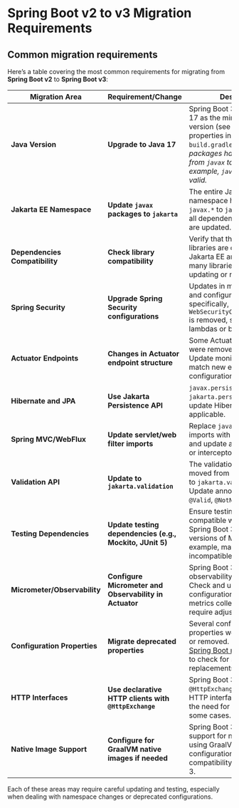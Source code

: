 # Spring Boot v2 to v3 Migration Requirements

## Common migration requirements

Here’s a table covering the most common requirements for migrating from **Spring Boot v2** to **Spring Boot v3**:

| **Migration Area**             | **Requirement/Change**                                         | **Description**                                                                                                                                                                                                                             |
|--------------------------------|----------------------------------------------------------------|---------------------------------------------------------------------------------------------------------------------------------------------------------------------------------------------------------------------------------------------|
| **Java Version**               | **Upgrade to Java 17**                                         | Spring Boot 3 requires Java 17 as the minimum supported version (see the configuration properties in `pom.xml` or `build.gradle`). _Not all packages have been changed from `javax` to `jakarta`. For example, `javax.sql` is still valid._ |
| **Jakarta EE Namespace**       | **Update `javax` packages to `jakarta`**                       | The entire Jakarta EE namespace has changed from `javax.*` to `jakarta.*`. Ensure all dependencies and imports are updated.                                                                                                                 |
| **Dependencies Compatibility** | **Check library compatibility**                                | Verify that third-party libraries are compatible with Jakarta EE and Java 17, as many libraries might need updating or replacement.                                                                                                         |
| **Spring Security**            | **Upgrade Spring Security configurations**                     | Updates in method names and configurations; specifically, `WebSecurityConfigurerAdapter` is removed, so replace it with lambdas or beans as needed.                                                                                         |
| **Actuator Endpoints**         | **Changes in Actuator endpoint structure**                     | Some Actuator endpoints were removed or renamed. Update monitoring tools to match new endpoints and configurations.                                                                                                                         |
| **Hibernate and JPA**          | **Use Jakarta Persistence API**                                | `javax.persistence` is now `jakarta.persistence`, and update Hibernate to v6 if applicable.                                                                                                                                                 |
| **Spring MVC/WebFlux**         | **Update servlet/web filter imports**                          | Replace `javax.servlet` imports with `jakarta.servlet` and update any custom filters or interceptors accordingly.                                                                                                                           |
| **Validation API**             | **Update to `jakarta.validation`**                             | The validation package moved from `javax.validation` to `jakarta.validation`. Update annotations like `@Valid`, `@NotNull`, etc.                                                                                                            |
| **Testing Dependencies**       | **Update testing dependencies (e.g., Mockito, JUnit 5)**       | Ensure testing libraries are compatible with Java 17 and Spring Boot 3. Some older versions of Mockito, for example, may be incompatible.                                                                                                   |
| **Micrometer/Observability**   | **Configure Micrometer and Observability in Actuator**         | Spring Boot 3 enhanced observability integrations. Check and update Micrometer configurations, as some metrics collection might require adjustments.                                                                                        |
| **Configuration Properties**   | **Migrate deprecated properties**                              | Several configuration properties were deprecated or removed. Refer to the [Spring Boot migration guide](https://docs.spring.io) to check for specific replacements.                                                                         |
| **HTTP Interfaces**            | **Use declarative HTTP clients with `@HttpExchange`**          | Spring Boot 3 introduced `@HttpExchange` for declarative HTTP interfaces, replacing the need for `RestTemplate` in some cases.                                                                                                              |
| **Native Image Support**       | **Configure for GraalVM native images if needed**              | Spring Boot 3 adds better support for native images. If using GraalVM, update configurations for compatibility with Spring Boot 3.                                                                                                          |

Each of these areas may require careful updating and testing, especially when dealing with namespace changes or deprecated configurations.
